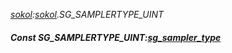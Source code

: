 _[sokol](../../modules/sokol/sokol-module.md):[sokol](../../modules/sokol/sokol-module.md).SG\_SAMPLERTYPE\_UINT_
##### Const SG\_SAMPLERTYPE\_UINT:[sg_sampler_type](../../modules/sokol/sokol-sg_sampler_type.md)
